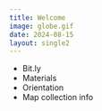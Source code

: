 ```yaml
---
title: Welcome
image: globe.gif
date: 2024-08-15
layout: single2
---
```


- Bit.ly
- Materials
- Orientation
- Map collection info
